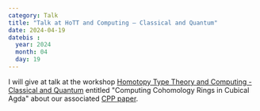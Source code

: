 ```yaml
---
category: Talk
title: "Talk at HoTT and Computing – Classical and Quantum"
date: 2024-04-19
datebis :
  year: 2024
  month: 04
  day: 19
---
```


I will give at talk at the workshop [Homotopy Type Theory and Computing - Classical and Quantum](https://ncatlab.org/nlab/show/Center+for+Quantum+and+Topological+Systems#Apr2024) entitled
"Computing Cohomology Rings in Cubical Agda" about our associated
[CPP paper](https://dl.acm.org/doi/10.1145/3573105.3575677).
